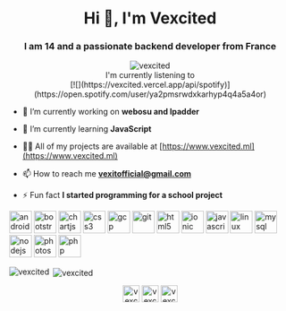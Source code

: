 <h1 align="center">Hi 👋, I'm Vexcited</h1>
<h3 align="center">I am 14 and a passionate backend developer from France</h3>

<p align="center">
  <img src="https://komarev.com/ghpvc/?username=vexcited" alt="vexcited" /> <br>
  I'm currently listening to <br>
  [![](https://vexcited.vercel.app/api/spotify)](https://open.spotify.com/user/ya2pmsrwdxkarhyp4q4a5a4or)
</p>



- 🔭 I’m currently working on **webosu and lpadder**

- 🌱 I’m currently learning **JavaScript**

- 👨‍💻 All of my projects are available at [https://www.vexcited.ml](https://www.vexcited.ml)

- 📫 How to reach me **vexitofficial@gmail.com**

- ⚡ Fun fact **I started programming for a school project**

<p align="left"><img src="https://devicons.github.io/devicon/devicon.git/icons/android/android-original-wordmark.svg" alt="android" width="40" height="40"/> <img src="https://devicons.github.io/devicon/devicon.git/icons/bootstrap/bootstrap-plain.svg" alt="bootstrap" width="40" height="40"/> <img src="https://www.chartjs.org/media/logo-title.svg" alt="chartjs" width="40" height="40"/> <img src="https://devicons.github.io/devicon/devicon.git/icons/css3/css3-original-wordmark.svg" alt="css3" width="40" height="40"/> <img src="https://www.vectorlogo.zone/logos/google_cloud/google_cloud-icon.svg" alt="gcp" width="40" height="40"/> <img src="https://www.vectorlogo.zone/logos/git-scm/git-scm-icon.svg" alt="git" width="40" height="40"/> <img src="https://devicons.github.io/devicon/devicon.git/icons/html5/html5-original-wordmark.svg" alt="html5" width="40" height="40"/> <img src="https://upload.wikimedia.org/wikipedia/commons/d/d1/Ionic_Logo.svg" alt="ionic" width="40" height="40"/> <img src="https://devicons.github.io/devicon/devicon.git/icons/javascript/javascript-original.svg" alt="javascript" width="40" height="40"/> <img src="https://devicons.github.io/devicon/devicon.git/icons/linux/linux-original.svg" alt="linux" width="40" height="40"/> <img src="https://devicons.github.io/devicon/devicon.git/icons/mysql/mysql-original-wordmark.svg" alt="mysql" width="40" height="40"/> <img src="https://devicons.github.io/devicon/devicon.git/icons/nodejs/nodejs-original-wordmark.svg" alt="nodejs" width="40" height="40"/> <img src="https://devicons.github.io/devicon/devicon.git/icons/photoshop/photoshop-plain.svg" alt="photoshop" width="40" height="40"/> <img src="https://devicons.github.io/devicon/devicon.git/icons/php/php-original.svg" alt="php" width="40" height="40"/></p><p><img align="left" src="https://github-readme-stats.vercel.app/api/top-langs/?username=vexcited&layout=compact&hide=html" alt="vexcited" /></p>

<p>&nbsp;<img align="center" src="https://github-readme-stats.vercel.app/api?username=vexcited&show_icons=true" alt="vexcited" /></p>

<p align="center">
<a href="https://twitter.com/vexcitedoff" target="blank"><img align="center" src="https://cdn.jsdelivr.net/npm/simple-icons@3.0.1/icons/twitter.svg" alt="vexcitedoff" height="30" width="30" /></a>
<a href="https://instagram.com/vexcitedoff" target="blank"><img align="center" src="https://cdn.jsdelivr.net/npm/simple-icons@3.0.1/icons/instagram.svg" alt="vexcitedoff" height="30" width="30" /></a>
<a href="https://www.youtube.com/c/vexcited" target="blank"><img align="center" src="https://cdn.jsdelivr.net/npm/simple-icons@3.0.1/icons/youtube.svg" alt="vexcited" height="30" width="30" /></a>
</p>
